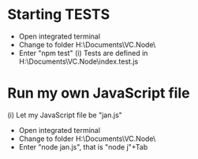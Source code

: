 # Starting TESTS
* Open integrated terminal
* Change to folder H:\Documents\VC.Node\
* Enter "npm test"
(i) Tests are defined in H:\Documents\VC.Node\index.test.js


# Run my own JavaScript file
(i) Let my JavaScript file be "jan.js"
* Open integrated terminal
* Change to folder H:\Documents\VC.Node\
* Enter "node jan.js", that is "node j"+Tab
